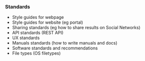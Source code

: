 ### Standards

- Style guides for webpage
- Style guides for website (eg portal)
- Sharing standards (eg how to share results on Social Networks)
- API standards (REST API)
- UX standards
- Manuals standards (how to write manuals and docs)
- Software standards and recommendations
- File types (OS filetypes)

